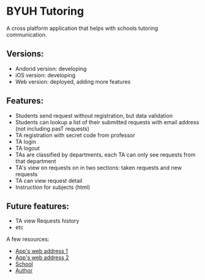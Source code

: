 # BYUH Tutoring

A cross platform application that helps with schools tutoring communication.

## Versions: 

- Andorid version: developing 
- iOS version: developing 
- Web version: deployed, adding more features  

## Features:

- Students send request without registration, but data validation 
- Students can lookup a list of their submitted requests with email address (not including pasT requests)
- TA registration with secret code from professor 
- TA login
- TA logout
- TAs are classified by departments, each TA can only see requests from that department
- TA's view on requests on in two sections: taken requests and new requests
- TA can view request detail  
- Instruction for subjects (html) 


## Future features: 

- TA view Requests history 
- etc

A few resources:

- [App's web address 1](https://byuhtutoring.litianzhang.com/#MyHomePage)
- [App's web address 2](https://byuhtutoringsystem.litianzhang.com/#MyHomePage)
- [School](https://www.byuh.edu/)
- [Author](https://litianzhang.com/)

